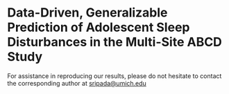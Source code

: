 # Data-Driven, Generalizable Prediction of Adolescent Sleep Disturbances in the Multi-Site ABCD Study

For assistance in reproducing our results, please do not hesitate to contact the corresponding author at sripada@umich.edu
